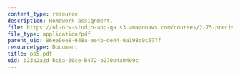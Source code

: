 ```yaml
---
content_type: resource
description: Homework assignment.
file: https://ol-ocw-studio-app-qa.s3.amazonaws.com/courses/2-75-precision-machine-design-fall-2001/b23a2a2dbc6a60ceb472b270b4a04e9c_ps5.pdf
file_type: application/pdf
parent_uid: 86ee0ee8-648a-ee4b-de44-6a198c9c577f
resourcetype: Document
title: ps5.pdf
uid: b23a2a2d-bc6a-60ce-b472-b270b4a04e9c
---
```

